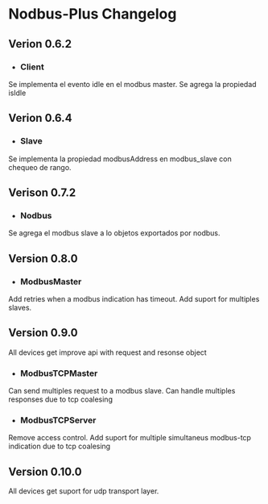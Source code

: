 # Nodbus-Plus Changelog

## Verion 0.6.2
* ### Client

Se implementa el evento idle en el modbus master.
Se agrega la propiedad isIdle

## Verion 0.6.4
* ### Slave

Se implementa la propiedad modbusAddress en modbus_slave con chequeo de rango.


## Verison 0.7.2
* ### Nodbus

Se agrega el modbus slave a lo objetos exportados por nodbus.

## Version 0.8.0
* ### ModbusMaster

Add retries when a modbus indication has timeout.
Add suport for multiples slaves.

## Version 0.9.0

All devices get improve api with request and resonse object

* ### ModbusTCPMaster
Can send multiples request to a modbus slave. Can handle multiples responses due to tcp coalesing

* ### ModbusTCPServer
Remove access control.
Add suport for multiple simultaneus modbus-tcp indication due to tcp coalesing

## Version 0.10.0

All devices get suport for udp transport layer.
